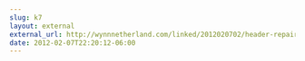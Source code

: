 ```yaml
---
slug: k7
layout: external
external_url: http://wynnnetherland.com/linked/2012020702/header-repair
date: 2012-02-07T22:20:12-06:00
---
```

